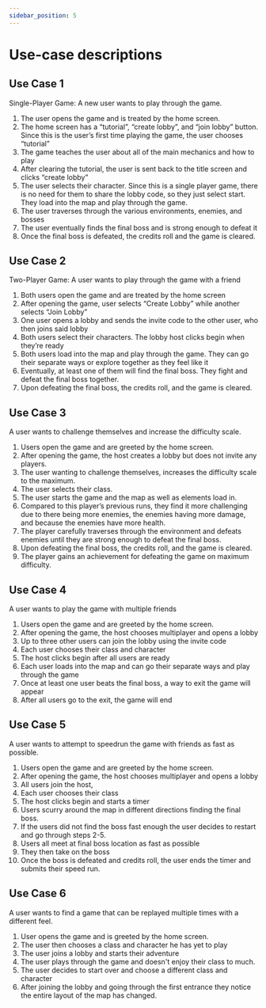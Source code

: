 ```yaml
---
sidebar_position: 5
---
```


# Use-case descriptions
## Use Case 1 

Single-Player Game: A new user wants to play through the game. 
1. The user opens the game and is treated by the home screen. 
2. The home screen has a “tutorial”, “create lobby”, and “join lobby” button. Since this is the user’s first time playing the game, the user chooses “tutorial” 
3. The game teaches the user about all of the main mechanics and how to play 
4. After clearing the tutorial, the user is sent back to the title screen and clicks “create lobby” 
5. The user selects their character. Since this is a single player game, there is no need for them to share the lobby code, so they just select start. They load into the map and play through the game. 
6. The user traverses through the various environments, enemies, and bosses 
7. The user eventually finds the final boss and is strong enough to defeat it 
8. Once the final boss is defeated, the credits roll and the game is cleared. 

## Use Case 2 

Two-Player Game: A user wants to play through the game with a friend 
1. Both users open the game and are treated by the home screen 
2. After opening the game, user selects “Create Lobby” while another selects “Join Lobby” 
3. One user opens a lobby and sends the invite code to the other user, who then joins said lobby 
4. Both users select their characters. The lobby host clicks begin when they’re ready 
5. Both users load into the map and play through the game. They can go their separate ways or explore together as they feel like it 
6. Eventually, at least one of them will find the final boss. They fight and defeat the final boss together. 
7. Upon defeating the final boss, the credits roll, and the game is cleared. 

## Use Case 3 

A user wants to challenge themselves and increase the difficulty scale. 
1. Users open the game and are greeted by the home screen.  
2. After opening the game, the host creates a lobby but does not invite any players. 
3. The user wanting to challenge themselves, increases the difficulty scale to the maximum. 
4. The user selects their class. 
5. The user starts the game and the map as well as elements load in. 
6. Compared to this player’s previous runs, they find it more challenging due to there being more enemies, the enemies having more damage, and because the enemies have more health. 
7. The player carefully traverses through the environment and defeats enemies until they are strong enough to defeat the final boss. 
8. Upon defeating the final boss, the credits roll, and the game is cleared. 
9. The player gains an achievement for defeating the game on maximum difficulty. 

 

 

## Use Case 4 

A user wants to play the game with multiple friends  

1. Users open the game and are greeted by the home screen.  
2. After opening the game, the host chooses multiplayer and opens a lobby 
3. Up to three other users can join the lobby using the invite code 
4. Each user chooses their class and character 
5. The host clicks begin after all users are ready 
6. Each user loads into the map and can go their separate ways and play through the game 
7. Once at least one user beats the final boss, a way to exit the game will appear 
8. After all users go to the exit, the game will end 

## Use Case 5 

A user wants to attempt to speedrun the game with friends as fast as possible. 

1. Users open the game and are greeted by the home screen.  
2. After opening the game, the host chooses multiplayer and opens a lobby 
3. All users join the host,  
4. Each user chooses their class  
5. The host clicks begin and starts a timer 
6. Users scurry around the map in different directions finding the final boss.  
7. If the users did not find the boss fast enough the user decides to restart and go through steps 2-5. 
8. Users all meet at final boss location as fast as possible 
9. They then take on the boss 
10. Once the boss is defeated and credits roll, the user ends the timer and submits their speed run. 

 

## Use Case 6 

A user wants to find a game that can be replayed multiple times with a different feel.  

1. User opens the game and is greeted by the home screen. 
2. The user then chooses a class and character he has yet to play 
3. The user joins a lobby and starts their adventure 
4. The user plays through the game and doesn't enjoy their class to much.  
5. The user decides to start over and choose a different class and character 
6. After joining the lobby and going through the first entrance they notice the entire layout of the map has changed.  
